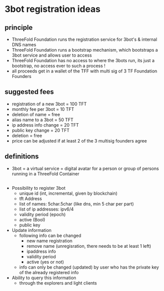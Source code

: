 # 3bot registration ideas

## principle

- ThreeFold Foundation runs the registration service for 3bot's & internal DNS names
- ThreeFold Foundation runs a bootstrap mechanism, which bootstraps a 3bot service and allows user to access
- ThreeFold Foundation has no access to where the 3bots run, its just a bootstrap, no access ever to such a process !
- all proceeds get in a wallet of the TFF with multi sig of 3 TF Foundation Founders

## suggested fees

- registration of a new 3bot = 100 TFT
- monthly fee per 3bot = 10 TFT
- deletion of name = free
- alias name to a 3bot = 50 TFT
- ip address info change = 20 TFT
- public key change = 20 TFT
- deletion = free
- price can be adjusted if at least 2 of the 3 multisig founders agree

## definitions

- 3bot = a virtual service = digital avatar for a person or group of persons running in a ThreeFold Container

##

- Possibility to register 3bot
   - unique id (int, incremental, given by blockchain)
   - tft Address
   - list of names: 5char.5char (like dns, min 5 char per part)
   - list of ip addresses: ipv6/4
   - validity period (epoch)
   - active (Bool)
   - public key
- Update information
   - following info can be changed
     - new name registration
     - remove name (unregisration, there needs to be at least 1 left)
     - ipaddress info
     - validity period
     - active (yes or not)
   - info can only be changed (updated) by user who has the private key of the already registered info
- Ability to query  this information 
  - through  the explorers  and light clients 

